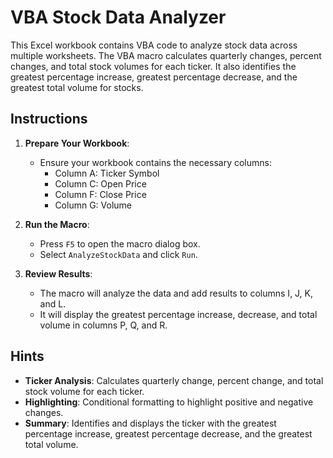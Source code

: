 # VBA Stock Data Analyzer

This Excel workbook contains VBA code to analyze stock data across multiple worksheets. The VBA macro calculates quarterly changes, percent changes, and total stock volumes for each ticker. It also identifies the greatest percentage increase, greatest percentage decrease, and the greatest total volume for stocks.

## Instructions

1. **Prepare Your Workbook**:
    - Ensure your workbook contains the necessary columns:
        - Column A: Ticker Symbol
        - Column C: Open Price
        - Column F: Close Price
        - Column G: Volume

2. **Run the Macro**:
    - Press `F5` to open the macro dialog box.
    - Select `AnalyzeStockData` and click `Run`.

3. **Review Results**:
    - The macro will analyze the data and add results to columns I, J, K, and L.
    - It will display the greatest percentage increase, decrease, and total volume in columns P, Q, and R.

## Hints

- **Ticker Analysis**: Calculates quarterly change, percent change, and total stock volume for each ticker.
- **Highlighting**: Conditional formatting to highlight positive and negative changes.
- **Summary**: Identifies and displays the ticker with the greatest percentage increase, greatest percentage decrease, and the greatest total volume.


